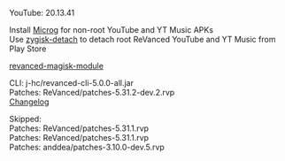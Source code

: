 YouTube: 20.13.41  

Install [Microg](https://github.com/ReVanced/GmsCore/releases) for non-root YouTube and YT Music APKs  
Use [zygisk-detach](https://github.com/j-hc/zygisk-detach) to detach root ReVanced YouTube and YT Music from Play Store  

[revanced-magisk-module](https://github.com/j-hc/revanced-magisk-module)
  
CLI: j-hc/revanced-cli-5.0.0-all.jar  
Patches: ReVanced/patches-5.31.2-dev.2.rvp  
[Changelog](https://github.com/ReVanced/revanced-patches/releases/tag/v5.31.2-dev.2)  

Skipped:  
Patches: ReVanced/patches-5.31.1.rvp  
Patches: ReVanced/patches-5.31.1.rvp  
Patches: anddea/patches-3.10.0-dev.5.rvp    

